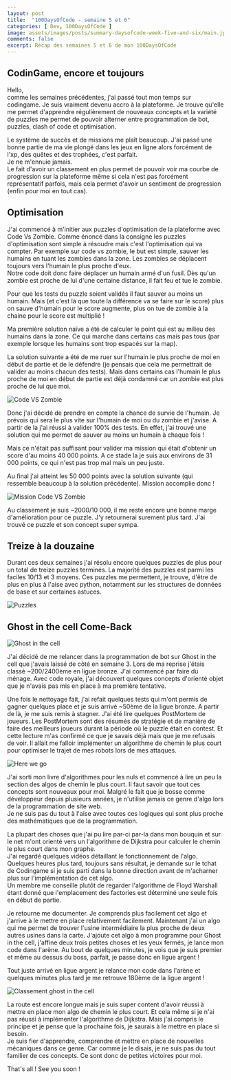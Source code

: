```yaml
---
layout: post
title:  "100DaysOfCode - semaine 5 et 6"
categories: [ Dev, 100DaysOfCode ]
image: assets/images/posts/summary-daysofcode-week-five-and-six/main.jpg
comments: false
excerpt: Récap des semaines 5 et 6 de mon 100DaysOfCode
---
```


## CodinGame, encore et toujours

Hello,  
comme les semaines précédentes, j'ai passé tout mon temps sur codingame. Je suis vraiment devenu accro à la plateforme. Je trouve qu'elle me permet d'apprendre régulièrement de nouveaux concepts et la variété de puzzles me permet de pouvoir alterner entre programmation de bot, puzzles, clash of code et optimisation.  

Le système de succès et de missions me plaît beaucoup. J'ai passé une bonne partie de ma vie plongé dans les jeux en ligne alors forcément de l'xp, des quêtes et des trophées, c'est parfait.  
Je ne m'ennuie jamais.  
Le fait d'avoir un classement en plus permet de pouvoir voir ma courbe de progression sur la plateforme même si cela n'est pas forcément représentatif parfois, mais cela permet d'avoir un sentiment de progression (enfin pour moi en tout cas).

## Optimisation
J'ai commencé à m'initier aux puzzles d'optimisation de la plateforme avec Code Vs Zombie. Comme énoncé dans la consigne les puzzles d'optimisation sont simple à résoudre mais c'est l'optimisation qui va compter.
Par exemple sur code vs zombie, le but est simple, sauver les humains en tuant les zombies dans la zone. Les zombies se déplacent toujours vers l'humain le plus proche d'eux.  
Notre code doit donc faire déplacer un humain armé d'un fusil. Dès qu'un zombie est proche de lui d'une certaine distance, il fait feu et tue le zombie.  

Pour que les tests du puzzle soient validés il faut sauver au moins un humain. Mais (et c'est là que toute la différence va se faire sur le score) plus on sauve d'humain pour le score augmente, plus on tue de zombie à la chaine pour le score est multiplié !  

Ma première solution naïve a été de calculer le point qui est au milieu des humains dans la zone. Ce qui marche dans certains cas mais pas tous (par exemple lorsque les humains sont trop espacés sur la map).

La solution suivante a été de me ruer sur l'humain le plus proche de moi en début de partie et de le défendre (je pensais que cela me permettrait de valider au moins chacun des tests). Mais dans certains cas l'humain le plus proche de moi en début de partie est déjà condamné car un zombie est plus proche de lui que moi.

![Code VS Zombie](/assets/images/posts/summary-daysofcode-week-five-and-six/code-vs-zombies.png)

Donc j'ai décidé de prendre en compte la chance de survie de l'humain. Je prévois qui sera le plus vite sur l'humain de moi ou du zombie et j'avise. 
A partir de la j'ai réussi à valider 100% des tests. En effet, j'ai trouvé une solution qui me permet de sauver au moins un humain à chaque fois !

Mais ce n'était pas suffisant pour valider ma mission qui était d'obtenir un score d'au moins 40 000 points. A ce stade la je suis aux environs de 31 000 points, ce qui n'est pas trop mal mais un peu juste.

Au final j'ai atteint les 50 000 points avec la solution suivante (qui ressemble beaucoup à la solution précédente). Mission accomplie donc !  

![Mission Code VS Zombie](/assets/images/posts/summary-daysofcode-week-five-and-six/optimization-quest.png)

Au classement je suis ~2000/10 000, il me reste encore une bonne marge d'amélioration pour ce puzzle. J'y retournerai surement plus tard. J'ai trouvé ce puzzle et son concept super sympa.

## Treize à la douzaine

Durant ces deux semaines j'ai résolu encore quelques puzzles de plus pour un total de treize puzzles terminés. 
La majorité des puzzles est parmi les faciles 10/13 et 3 moyens. Ces puzzles me permettent, je trouve, d'être de plus en plus à l'aise avec python, notamment sur les structures de données de base et sur certaines astuces.  

![Puzzles](/assets/images/posts/summary-daysofcode-week-five-and-six/puzzles.png)

## Ghost in the cell Come-Back

![Ghost in the cell](/assets/images/posts/summary-daysofcode-week-five-and-six/ghost-in-the-cell.png)

J'ai décidé de me relancer dans la programmation de bot sur Ghost in the cell que j'avais laissé de côté en semaine 3. Lors de ma reprise j'étais classé ~200/2400ème en ligue bronze.
J'ai commencé par faire du ménage. Avec code royale, j'ai découvert quelques concepts d'orienté objet que je n'avais pas mis en place à ma première tentative.

Une fois le nettoyage fait, j'ai refait quelques tests qui m'ont permis de gagner quelques place et je suis arrivé ~50ème de la ligue bronze. A partir de là, je me suis remis à stagner.
J'ai été lire quelques PostMortem de joueurs. Les PostMortem sont des résumés de stratégie et de manière de faire des meilleurs joueurs durant la période où le puzzle était en contest. Et cette lecture m'as confirmé ce que je savais déjà mais que je me refusais de voir. Il allait me falloir implémenter un algorithme de chemin le plus court pour optimiser le trajet de mes robots lors de mes attaques.

![Here we go](https://media.giphy.com/media/ncbdoCpKerEbK/giphy.gif)

J'ai sorti mon livre d'algorithmes pour les nuls et commencé à lire un peu la section des algos de chemin le plus court. Il faut savoir que tout ces concepts sont nouveaux pour moi. Malgré le fait que je bosse comme développeur depuis plusieurs années, je n'utilise jamais ce genre d'algo lors de la programmation de site web.  
Je ne suis pas du tout à l'aise avec toutes ces logiques qui sont plus proche des mathématiques que de la programmation.

La plupart des choses que j'ai pu lire par-ci par-la dans mon bouquin et sur le net m'ont orienté vers un l'algorithme de Dijkstra pour calculer le chemin le plus court dans mon graphe.  
J'ai regardé quelques vidéos détaillant le fonctionnement de l'algo.
Quelques heures plus tard, toujours sans résultat, je demande sur le tchat de Codingame si je suis parti dans la bonne direction avant de m'acharner plus sur l'implémentation de cet algo.  
Un membre me conseille plutôt de regarder l'algorithme de Floyd Warshall étant donné que l'emplacement des factories est déterminé une seule fois en début de partie.  

Je retourne me documenter. Je comprends plus facilement cet algo et j'arrive à le mettre en place relativement facilement.
Maintenant j'ai un algo qui me permet de trouver l'usine intermédiaire la plus proche de deux autres usines dans la carte.
J'ajoute cet algo à mon programme pour Ghost in the cell, j'affine deux trois petites choses et les yeux fermés, je lance mon code dans l'arène.
Au bout de quelques minutes, je vois que je suis premier et même au dessus du boss, parfait, je passe donc en ligue argent !  

Tout juste arrivé en ligue argent je relance mon code dans l'arène et quelques minutes plus tard je me retrouve 180ème de la ligue argent !

![Classement ghost in the cell](/assets/images/posts/summary-daysofcode-week-five-and-six/classement-ghost-in-the-cell.png)

La route est encore longue mais je suis super content d'avoir réussi à mettre en place mon algo de chemin le plus court. Et cela même si je n'ai pas réussi à implémenter l'algorithme de Dijkstra. Mais j'ai compris le principe et je pense que la prochaine fois, je saurais à le mettre en place si besoin.  
Je suis fier d'apprendre, comprendre et mettre en place de nouvelles mécaniques dans ce genre. Car comme je le disais, je ne suis pas du tout familier de ces concepts. Ce sont donc de petites victoires pour moi.

That's all ! See you soon !